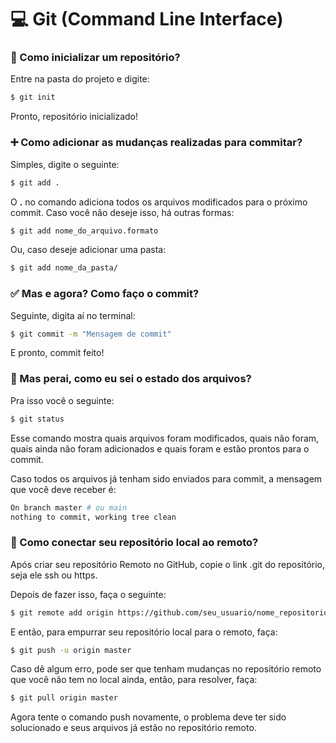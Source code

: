 # 💻 Git (Command Line Interface)

### 🚀 Como inicializar um repositório?

Entre na pasta do projeto e digite:

```sh
$ git init
```

Pronto, repositório inicializado!

### ➕ Como adicionar as mudanças realizadas para commitar?

Simples, digite o seguinte:

```sh
$ git add .
```

O **.** no comando adiciona todos os arquivos modificados para o próximo commit. Caso você não deseje isso, há outras formas:

```sh
$ git add nome_do_arquivo.formato
```

Ou, caso deseje adicionar uma pasta:

```sh
$ git add nome_da_pasta/
```

### ✅ Mas e agora? Como faço o commit?

Seguinte, digita aí no terminal:
```sh
$ git commit -m "Mensagem de commit"
```

E pronto, commit feito!

### 🚦 Mas perai, como eu sei o estado dos arquivos?

Pra isso você o seguinte:
```sh
$ git status
```
Esse comando mostra quais arquivos foram modificados, quais não foram, quais ainda não foram adicionados e quais foram e estão prontos para o commit.

Caso todos os arquivos já tenham sido enviados para commit, a mensagem que você deve receber é:
```sh
On branch master # ou main
nothing to commit, working tree clean
```

### 🤔 Como conectar seu repositório local ao remoto?

Após criar seu repositório Remoto no GitHub, copie o link .git do repositório, seja ele ssh ou https.

Depois de fazer isso, faça o seguinte:
```sh
$ git remote add origin https://github.com/seu_usuario/nome_repositorio.git
```

E então, para empurrar seu repositório local para o remoto, faça:

```sh
$ git push -u origin master
```

Caso dê algum erro, pode ser que tenham mudanças no repositório remoto que você não tem no local ainda, então, para resolver, faça:
```sh
$ git pull origin master
```
Agora tente o comando push novamente, o problema deve ter sido solucionado e seus arquivos já estão no repositório remoto.